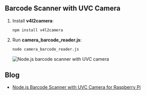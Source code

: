 ## Barcode Scanner with UVC Camera
1. Install **v4l2camera**:

    ```bash
    npm install v4l2camera
    ```
    
2. Run **camera_barcode_reader.js**:

    ```bash
    node camera_barcode_reader.js
    ```

    ![Node.js barcode scanner with UVC camera](http://www.codepool.biz/wp-content/uploads/2017/02/rpi_camera_barcode_detection.PNG)

## Blog
* [Node.js Barcode Scanner with UVC Camera for Raspberry Pi](http://www.codepool.biz/nodejs-barcode-scanner-camera-raspberrypi.html)
